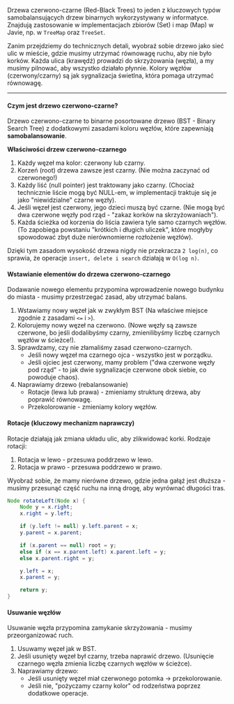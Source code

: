 Drzewa czerwono-czarne (Red-Black Trees) to jeden z kluczowych typów samobalansujących drzew binarnych wykorzystywany w informatyce. Znajdują zastosowanie w implementacjach zbiorów (Set) i map (Map) w Javie, np. w `TreeMap` oraz `TreeSet`.

Zanim przejdziemy do technicznych detali, wyobraź sobie drzewo jako sieć ulic w mieście, gdzie musimy utrzymać równowagę ruchu, aby nie było korków. Każda ulica (krawędź) prowadzi do skrzyżowania (węzła), a my musimy pilnować, aby wszystko działało płynnie. Kolory węzłów (czerwony/czarny) są jak sygnalizacja świetlna, która pomaga utrzymać równowagę.

---
#### Czym jest drzewo czerwono-czarne?

Drzewo czerwono-czarne to binarne posortowane drzewo (BST - Binary Search Tree) z dodatkowymi zasadami koloru węzłów, które zapewniają **samobalansowanie**.

**Właściwości drzew czerwono-czarnego**
1. Każdy węzeł ma kolor: czerwony lub czarny.
2. Korzeń (root) drzewa zawsze jest czarny. (Nie można zaczynać od czerwonego!)
3. Każdy liść (null pointer) jest traktowany jako czarny. (Chociaż technicznie liście mogą być NULL-em, w implementacji traktuje się je jako "niewidzialne" czarne węzły).
4. Jeśli węzeł jest czerwony, jego dzieci muszą być czarne. (Nie mogą być dwa czerwone węzły pod rząd - "zakaz korków na skrzyżowaniach").
5. Każda ścieżka od korzenia do liścia zawiera tyle samo czarnych węzłów. (To zapobiega powstaniu "krótkich i długich uliczek", które mogłyby spowodować zbyt duże nierównomierne rozłożenie węzłów).

Dzięki tym zasadom wysokość drzewa nigdy nie przekracza `2 log(n)`, co sprawia, że operacje `insert, delete i search` działają w `O(log n)`.

#### Wstawianie elementów do drzewa czerwono-czarnego

Dodawanie nowego elementu przypomina wprowadzenie nowego budynku do miasta - musimy przestrzegać zasad, aby utrzymać balans.
1. Wstawiamy nowy węzeł jak w zwykłym BST (Na właściwe miejsce zgodnie z zasadami `<=` i `>`).
2. Kolorujemy nowy węzeł na czerwono. (Nowe węzły są zawsze czerwone, bo jeśli dodalibyśmy czarny, zmienilibyśmy liczbę czarnych węzłów w ścieżce!).
3. Sprawdzamy, czy nie złamaliśmy zasad czerwono-czarnych.
	- Jeśli nowy węzeł ma czarnego ojca - wszystko jest w porządku.
	- Jeśli ojciec jest czerwony, mamy problem ("dwa czerwone węzły pod rząd" - to jak dwie sygnalizacje czerwone obok siebie, co powoduje chaos).
4. Naprawiamy drzewo (rebalansowanie)
	- Rotacje (lewa lub prawa) - zmieniamy strukturę drzewa, aby poprawić równowagę.
	- Przekolorowanie - zmieniamy kolory węzłów.

#### Rotacje (kluczowy mechanizm naprawczy)

Rotacje działają jak zmiana układu ulic, aby zlikwidować korki.
Rodzaje rotacji:
1. Rotacja w lewo - przesuwa poddrzewo w lewo.
2. Rotacja w prawo - przesuwa poddrzewo w prawo.

Wyobraź sobie, że mamy nierówne drzewo, gdzie jedna gałąź jest dłuższa - musimy przesunąć część ruchu na inną drogę, aby wyrównać długości tras.
```java
Node rotateLeft(Node x) {
	Node y = x.right;
	x.right = y.left;

	if (y.left != null) y.left.parent = x;
	y.parent = x.parent;

	if (x.parent == null) root = y;
	else if (x == x.parent.left) x.parent.left = y;
	else x.parent.right = y;

	y.left = x;
	x.parent = y;

	return y;
}
```

#### Usuwanie węzłów

Usuwanie węzła przypomina zamykanie skrzyżowania - musimy przeorganizować ruch.
1. Usuwamy węzeł jak w BST.
2. Jeśli usunięty węzeł był czarny, trzeba naprawić drzewo. (Usunięcie czarnego węzła zmienia liczbę czarnych węzłów w ścieżce).
3. Naprawiamy drzewo:
	- Jeśli usunięty węzeł miał czerwonego potomka -> przekolorowanie.
	- Jeśli nie, "pożyczamy czarny kolor" od rodzeństwa poprzez dodatkowe operacje.